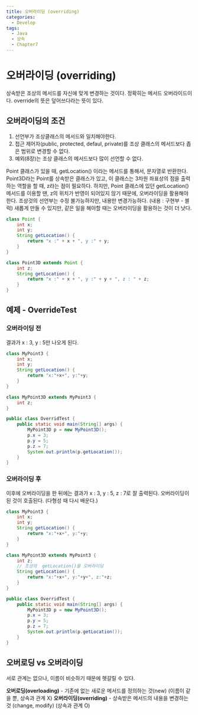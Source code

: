```yaml
---
title: 오버라이딩 (overriding)
categories:
  - Develop
tags:
  - Java
  - 상속
  - Chapter7
---
```

# 오버라이딩 (overriding)

상속받은 조상의 메서드를 자신에 맞게 변경하는 것이다. 정확히는 메서드 오버라이드이다.
override의 뜻은 덮어쓰다라는 뜻이 있다.

## 오버라이딩의 조건

1. 선언부가 조상클래스의 메서드와 일치해야한다.
2. 접근 제어자(public, protected, defaul, private)를 조상 클래스의 메서드보다 좁은 범위로 변경할 수 없다.
3. 예외(8장)는 조상 클래스의 메서드보다 많이 선언할 수 없다.

Point 클래스가 있을 때, getLocation() 이라는 메서드를 통해서, 문자열로 반환한다.
Point3D라는 Point를 상속받은 클래스가 있고, 이 클래스는 3차원 좌표상의 점을 출력하는 역할을 할 때, z라는 점이 필요하다.
하지만, Point 클래스에 있던 getLocation() 메서드를 이용할 땐, z의 위치가 반영이 되어있지 않기 때문에, 오버라이딩을 활용해야한다.
조상것의 선언부는 수정 불가능하지만, 내용만 변경가능하다. (내용 : 구현부 - 블럭)
새롭게 만들 수 있지만, 같은 일을 해야할 때는 오버라이딩을 활용하는 것이 더 낫다.

```java
class Point {
    int x;
    int y;
    String getLocation() {
        return "x :" + x + ", y :" + y;
    }
}

class Point3D extends Point {
    int z;
    String getLocation() {
        return "x :" + x + ", y :" + y + ", z : " + z;
    }
}
```

## 예제 - OverrideTest

### 오버라이딩 전

결과가 x : 3, y : 5만 나오게 된다.

```java
class MyPoint3 {
	int x;
	int y;
	String getLocation() {
		return "x:"+x+", y:"+y;
	}
}

class MyPoint3D extends MyPoint3 {
	int z;
}

public class OverridTest {
	public static void main(String[] args) {
		MyPoint3D p = new MyPoint3D();
		p.x = 3;
		p.y = 5;
		p.z = 7;
		System.out.println(p.getLocation());
	}
}

```

### 오버라이딩 후

이후에 오버라이딩을 한 뒤에는 결과가 x : 3, y : 5, z : 7로 잘 출력된다. 오버라이딩이 된 것이 호출된다. (다형성 때 다시 배운다.)

```java
class MyPoint3 {
	int x;
	int y;
	String getLocation() {
		return "x:"+x+", y:"+y;
	}
}

class MyPoint3D extends MyPoint3 {
	int z;
	// 조상의  getLocation()을 오버라이딩
	String getLocation() {
		return "x:"+x+", y:"+y+", z:"+z;
	}
}

public class OverridTest {
	public static void main(String[] args) {
		MyPoint3D p = new MyPoint3D();
		p.x = 3;
		p.y = 5;
		p.z = 7;
		System.out.println(p.getLocation());
	}
}

```

## 오버로딩 vs 오버라이딩

서로 관계는 없으나, 이름이 비슷하기 때문에 헷갈릴 수 있다.

**오버로딩(overloading)** - 기존에 없는 새로운 메서드를 정의하는 것(new) (이름이 같을 뿐, 상속과 관계 X)
**오버라이딩(overriding)** - 상속받은 메서드의 내용을 변경하는 것 (change, modify) (상속과 관계 O)